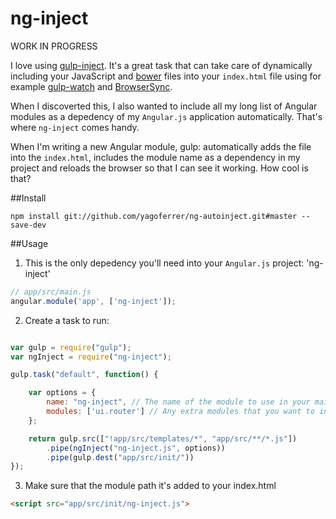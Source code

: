 # ng-inject

WORK IN PROGRESS


I love using [gulp-inject](https://github.com/klei/gulp-inject). It's a great task that can take care of dynamically including your JavaScript and [bower](https://github.com/bower/bower) files into your `index.html` file using for example [gulp-watch](https://github.com/floatdrop/gulp-watch) and [BrowserSync](https://github.com/shakyShane/browser-sync).

When I discoverted this, I also wanted to include all my long list of Angular modules as a depedency of my `Angular.js` application automatically. That's where `ng-inject` comes handy. 

When I'm writing a new Angular module, gulp: automatically adds the file into the `index.html`, includes the module name as a dependency in my project and reloads the browser so that I can see it working. How cool is that?


##Install
```
npm install git://github.com/yagoferrer/ng-autoinject.git#master --save-dev
```

##Usage

1) This is the only depedency you'll need into your `Angular.js` project: 'ng-inject'
```javascript
// app/src/main.js
angular.module('app', ['ng-inject']);
```


2) Create a task to run:


```javascript

var gulp = require("gulp");
var ngInject = require("ng-inject");

gulp.task("default", function() {

    var options = {
        name: "ng-inject", // The name of the module to use in your main Angular.js
        modules: ['ui.router'] // Any extra modules that you want to include.
    };

    return gulp.src(["!app/src/templates/*", "app/src/**/*.js"])
        .pipe(ngInject("ng-inject.js", options))
        .pipe(gulp.dest("app/src/init/"))
});
```

3) Make sure that the module path it's added to your index.html
```html
<script src="app/src/init/ng-inject.js">
```
